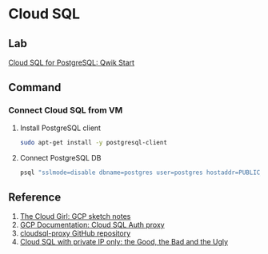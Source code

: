 # Cloud SQL

## Lab

[Cloud SQL for PostgreSQL: Qwik Start](https://www.cloudskillsboost.google/focuses/937?parent=catalog)

## Command

### Connect Cloud SQL from VM 

1. Install PostgreSQL client

    ```bash
    sudo apt-get install -y postgresql-client
    ```

2. Connect PostgreSQL DB

    ```bash
    psql "sslmode=disable dbname=postgres user=postgres hostaddr=PUBLIC_IP"
    ```

## Reference

1. [The Cloud Girl: GCP sketch notes](https://thecloudgirl.dev/sketchnote.html)
2. [GCP Documentation: Cloud SQL Auth proxy](https://cloud.google.com/sql/docs/postgres/sql-proxy)
3. [cloudsql-proxy GitHub repository](https://github.com/GoogleCloudPlatform/cloudsql-proxy)
4. [Cloud SQL with private IP only: the Good, the Bad and the Ugly](https://medium.com/google-cloud/cloud-sql-with-private-ip-only-the-good-the-bad-and-the-ugly-de4ac23ce98a)
